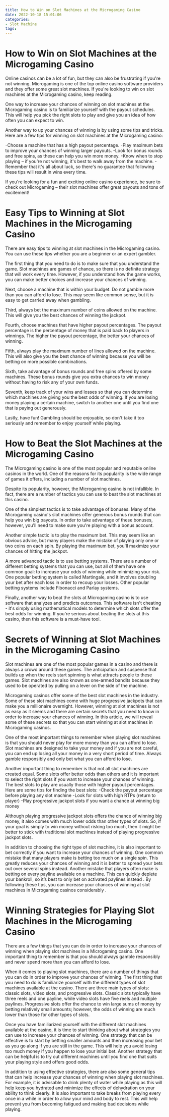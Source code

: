 ```yaml
---
title: How to Win on Slot Machines at the Microgaming Casino 
date: 2022-10-18 15:01:06
categories:
- Slot Machine
tags:
---
```



#  How to Win on Slot Machines at the Microgaming Casino 

Online casinos can be a lot of fun, but they can also be frustrating if you're not winning. Microgaming is one of the top online casino software providers and they offer some great slot machines. If you're looking to win on slot machines at the Microgaming casino, keep reading.

One way to increase your chances of winning on slot machines at the Microgaming casino is to familiarize yourself with the payout schedules. This will help you pick the right slots to play and give you an idea of how often you can expect to win.

Another way to up your chances of winning is by using some tips and tricks. Here are a few tips for winning on slot machines at the Microgaming casino:

-Choose a machine that has a high payout percentage. 
-Play maximum bets to improve your chances of winning larger payouts. 
-Look for bonus rounds and free spins, as these can help you win more money. 
-Know when to stop playing – if you're not winning, it's best to walk away from the machine.
-Remember that it's all about luck, so there's no guarantee that following these tips will result in wins every time.

If you're looking for a fun and exciting online casino experience, be sure to check out Microgaming – their slot machines offer great payouts and tons of excitement!

#  Easy Tips to Winning at Slot Machines in the Microgaming Casino 

There are easy tips to winning at slot machines in the Microgaming casino. You can use these tips whether you are a beginner or an expert gambler.

The first thing that you need to do is to make sure that you understand the game. Slot machines are games of chance, so there is no definite strategy that will work every time. However, if you understand how the game works, you can make better choices and increase your chances of winning.

Next, choose a machine that is within your budget. Do not gamble more than you can afford to lose. This may seem like common sense, but it is easy to get carried away when gambling.

Third, always bet the maximum number of coins allowed on the machine. This will give you the best chances of winning the jackpot.

Fourth, choose machines that have higher payout percentages. The payout percentage is the percentage of money that is paid back to players in winnings. The higher the payout percentage, the better your chances of winning.

Fifth, always play the maximum number of lines allowed on the machine. This will also give you the best chance of winning because you will be betting on more possible combinations.

Sixth, take advantage of bonus rounds and free spins offered by some machines. These bonus rounds give you extra chances to win money without having to risk any of your own funds.

Seventh, keep track of your wins and losses so that you can determine which machines are giving you the best odds of winning. If you are losing money playing a certain machine, switch to another one until you find one that is paying out generously.

Lastly, have fun! Gambling should be enjoyable, so don't take it too seriously and remember to enjoy yourself while playing.

#  How to Beat the Slot Machines at the Microgaming Casino 

The Microgaming casino is one of the most popular and reputable online casinos in the world. One of the reasons for its popularity is the wide range of games it offers, including a number of slot machines.

Despite its popularity, however, the Microgaming casino is not infallible. In fact, there are a number of tactics you can use to beat the slot machines at this casino.

One of the simplest tactics is to take advantage of bonuses. Many of the Microgaming casino's slot machines offer generous bonus rounds that can help you win big payouts. In order to take advantage of these bonuses, however, you'll need to make sure you're playing with a bonus account.

Another simple tactic is to play the maximum bet. This may seem like an obvious advice, but many players make the mistake of playing only one or two coins on each spin. By playing the maximum bet, you'll maximize your chances of hitting the jackpot.

A more advanced tactic is to use betting systems. There are a number of different betting systems that you can use, but all of them have one common goal: to increase your odds of winning while minimizing your risk. One popular betting system is called Martingale, and it involves doubling your bet after each loss in order to recoup your losses. Other popular betting systems include Fibonacci and Parlay systems.

Finally, another way to beat the slots at Microgaming casino is to use software that analyzes and predicts outcomes. This software isn't cheating - it's simply using mathematical models to determine which slots offer the best odds for winning. If you're serious about beating the slots at this casino, then this software is a must-have tool.

#  Secrets of Winning at Slot Machines in the Microgaming Casino 

Slot machines are one of the most popular games in a casino and there is always a crowd around these games. The anticipation and suspense that builds up when the reels start spinning is what attracts people to these games. Slot machines are also known as one-armed bandits because they used to be operated by pulling on a lever on the side of the machine.

Microgaming casinos offer some of the best slot machines in the industry. Some of these slot machines come with huge progressive jackpots that can make you a millionaire overnight. However, winning at slot machines is not as easy as it seems and there are certain secrets that you need to know in order to increase your chances of winning. In this article, we will reveal some of these secrets so that you can start winning at slot machines in Microgaming casinos.

One of the most important things to remember when playing slot machines is that you should never play for more money than you can afford to lose. Slot machines are designed to take your money and if you are not careful, you can end up losing all your money in a very short period of time. Always gamble responsibly and only bet what you can afford to lose.

Another important thing to remember is that not all slot machines are created equal. Some slots offer better odds than others and it is important to select the right slots if you want to increase your chances of winning. The best slots to play are usually those with higher payout percentages. Here are some tips for finding the best slots: 
-Check the payout percentage before playing any slot machine
-Look for slots with high RTPs (return to player)
-Play progressive jackpot slots if you want a chance at winning big money

Although playing progressive jackpot slots offers the chance of winning big money, it also comes with much lower odds than other types of slots. So, if your goal is simply to win money without risking too much, then it might be better to stick with traditional slot machines instead of playing progressive jackpot slots.

In addition to choosing the right type of slot machine, it is also important to bet correctly if you want to increase your chances of winning. One common mistake that many players make is betting too much on a single spin. This greatly reduces your chances of winning and it is better to spread your bets out over several spins instead. Another mistake that players often make is betting on every payline available on a machine. This can quickly deplete your bankroll, so it’s best to only bet on activated paylines instead . By following these tips, you can increase your chances of winning at slot machines in Microgaming casinos considerably .

#  Winning Strategies for Playing Slot Machines in the Microgaming Casino

There are a few things that you can do in order to increase your chances of winning when playing slot machines in a Microgaming casino. One important thing to remember is that you should always gamble responsibly and never spend more than you can afford to lose.

When it comes to playing slot machines, there are a number of things that you can do in order to improve your chances of winning. The first thing that you need to do is familiarize yourself with the different types of slot machines available at the casino. There are three main types of slots: classic slots, video slots, and progressive slots. Classic slots typically have three reels and one payline, while video slots have five reels and multiple paylines. Progressive slots offer the chance to win large sums of money by betting relatively small amounts; however, the odds of winning are much lower than those for other types of slots.

Once you have familiarized yourself with the different slot machines available at the casino, it is time to start thinking about what strategies you can use to increase your chances of winning. One strategy that can be effective is to start by betting smaller amounts and then increasing your bet as you go along if you are still in the game. This will help you avoid losing too much money if you happen to lose your initial bet. Another strategy that can be helpful is to try out different machines until you find one that suits your playing style and offers good odds.

In addition to using effective strategies, there are also some general tips that can help increase your chances of winning when playing slot machines. For example, it is advisable to drink plenty of water while playing as this will help keep you hydrated and minimize the effects of dehydration on your ability to think clearly. It is also important to take breaks from playing every once in a while in order to allow your mind and body to rest. This will help prevent you from becoming fatigued and making bad decisions while playing.